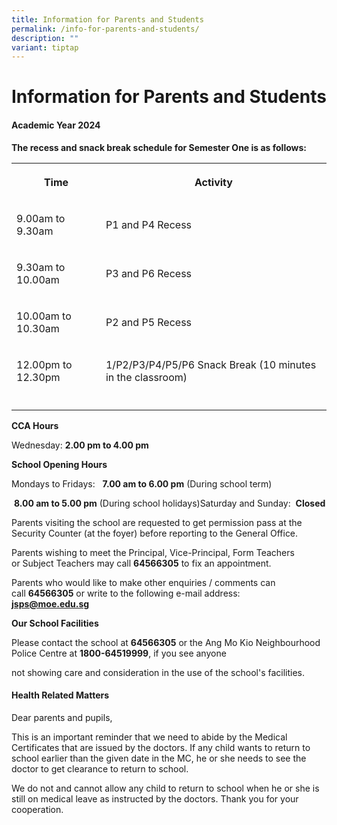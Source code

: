 ```yaml
---
title: Information for Parents and Students
permalink: /info-for-parents-and-students/
description: ""
variant: tiptap
---
```

<h1><strong>Information for Parents and Students</strong></h1><h4>Academic Year 2024</h4><p><strong>The recess and snack break schedule for Semester One is as follows:</strong></p><table><tbody><tr><th rowspan="1" colspan="1"><p>Time</p></th><th rowspan="1" colspan="1"><p>Activity</p></th></tr><tr><td rowspan="1" colspan="1"><p>9.00am to 9.30am</p></td><td rowspan="1" colspan="1"><p>P1 and P4 Recess</p></td></tr><tr><td rowspan="1" colspan="1"><p>9.30am to 10.00am</p></td><td rowspan="1" colspan="1"><p>P3 and P6 Recess</p></td></tr><tr><td rowspan="1" colspan="1"><p>10.00am to 10.30am</p></td><td rowspan="1" colspan="1"><p>P2 and P5 Recess</p></td></tr><tr><td rowspan="1" colspan="1"><p>12.00pm to 12.30pm</p></td><td rowspan="1" colspan="1"><p>1/P2/P3/P4/P5/P6 Snack Break (10 minutes in the classroom)</p></td></tr><tr><td rowspan="1" colspan="1"><p></p></td><td rowspan="1" colspan="1"><p></p></td></tr></tbody></table><p><strong>CCA Hours</strong></p><p>Wednesday:&nbsp;<strong>2.00&nbsp;pm to 4.00 pm</strong></p><p><strong>School Opening Hours</strong></p><p>Mondays to Fridays:&nbsp; &nbsp;<strong>7.00 am to 6.00 pm</strong>&nbsp;(During school term)&nbsp; &nbsp;&nbsp;</p><p>&nbsp;<strong>8.00 am to 5.00 pm</strong>&nbsp;(During school holidays)Saturday and Sunday:&nbsp;&nbsp;<strong>Closed</strong></p><p>Parents visiting the school are requested to get permission pass at the Security Counter (at the foyer)&nbsp;before&nbsp;reporting to the General Office.</p><p>Parents wishing to meet the Principal, Vice-Principal, Form Teachers or&nbsp;Subject Teachers may call&nbsp;<strong>64566305</strong>&nbsp;to fix an appointment.</p><p>Parents who would like to make other enquiries / comments can call&nbsp;<strong>64566305</strong>&nbsp;or&nbsp;write to the following e-mail address:<br><strong><a href="mailto:jsps@moe.edu.sg" rel="noopener noreferrer nofollow" target="_blank">jsps@moe.edu.sg</a></strong></p><p><strong>Our School Facilities</strong></p><p>Please contact the school at&nbsp;<strong>64566305</strong>&nbsp;or the Ang Mo Kio Neighbourhood Police Centre at&nbsp;<strong>1800-64519999</strong>,&nbsp;if you see anyone&nbsp;</p><p>not showing care and consideration in the use of the school's facilities.</p><h4>Health Related Matters</h4><p>Dear parents and pupils,</p><p>This is an important reminder that we need to abide by the Medical Certificates that&nbsp;are&nbsp;issued by the doctors. If any child wants&nbsp;to return to school earlier than the given date in the MC,&nbsp;he or she&nbsp;needs to see the doctor to get clearance to return to school.</p><p>We do not and cannot allow any child to return to school when he or she is still on medical leave as instructed by the doctors. Thank you for your cooperation.</p>